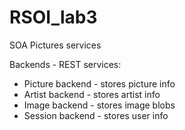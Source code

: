 # RSOI_lab3
SOA Pictures services

Backends - REST services:
* Picture backend - stores picture info
* Artist backend - stores artist info
* Image backend - stores image blobs
* Session backend - stores user info
